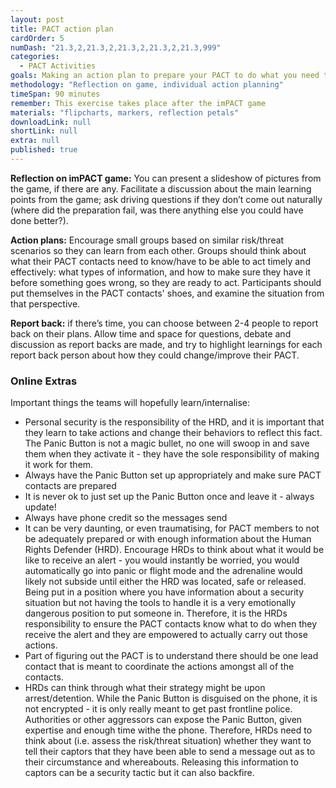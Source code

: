 ```yaml
---
layout: post
title: PACT action plan
cardOrder: 5
numDash: "21.3,2,21.3,2,21.3,2,21.3,2,21.3,999"
categories:
  - PACT Activities
goals: Making an action plan to prepare your PACT to do what you need them to do.
methodology: "Reflection on game, individual action planning"
timeSpan: 90 minutes
remember: This exercise takes place after the imPACT game
materials: "flipcharts, markers, reflection petals"
downloadLink: null
shortLink: null
extra: null
published: true
---
```


**Reflection on imPACT game:** You can present a slideshow of pictures from the game, if there are any. Facilitate a discussion about the main learning points from the game; ask driving questions if they don’t come out naturally (where did the preparation fail, was there anything else you could have done better?).

**Action plans:** Encourage small groups based on similar risk/threat scenarios so they can learn from each other. Groups should think about what their PACT contacts need to know/have to be able to act timely and effectively: what types of information, and how to make sure they have it before something goes wrong, so they are ready to act. Participants should put themselves in the PACT contacts' shoes, and examine the situation from that perspective.

**Report back:** if there’s time, you can choose between 2-4 people to report back on their plans. Allow time and space for questions, debate and discussion as report backs are made, and try  to highlight learnings for each report back person about how they could change/improve their PACT.

<div class="cs-online" id="onlineContent" markdown="1">

### Online Extras

Important things the teams will hopefully learn/internalise:

- Personal security is the responsibility of the HRD, and it is important that they learn to take actions and change their behaviors to reflect this fact. The Panic Button is not a magic bullet, no one will swoop in and save them when they activate it - they have the sole responsibility of making it work for them.
- Always have the Panic Button set up appropriately and make sure PACT contacts are prepared
- It is never ok to just set up the Panic Button once and leave it - always update!
- Always have phone credit so the messages send
- It can be very daunting, or even traumatising, for PACT members to not be adequately prepared or with enough information about the Human Rights Defender (HRD). Encourage HRDs to think about what it would be like to receive an alert - you would instantly be worried, you would automatically go into panic or flight mode and the adrenaline would likely not subside until either the HRD was located, safe or released. Being put in a position where you have information about a security situation but not having the tools to handle it is a very emotionally dangerous position to put someone in. Therefore, it is the HRDs responsibility to ensure the PACT contacts know what to do when they receive the alert and they are empowered to actually carry out those actions.
- Part of figuring out the PACT is to understand there should be one lead contact that is meant to coordinate the actions amongst all of the contacts.
- HRDs can think through what their strategy might be upon arrest/detention.  While the Panic Button is disguised on the phone, it is not encrypted - it is only really meant to get past frontline police. Authorities or other aggressors can expose the Panic Button, given expertise and enough time withe the phone.  Therefore, HRDs need to think about (i.e. assess the risk/threat situation) whether they want to tell their captors that they have been able to send a message out as to their circumstance and whereabouts. Releasing this information to captors can be a security tactic but it can also backfire.

</div>
